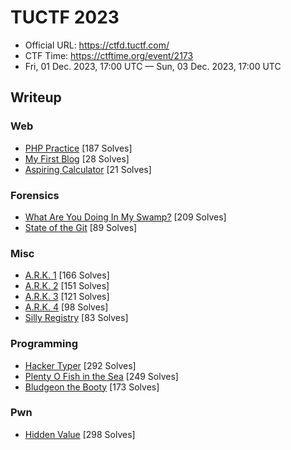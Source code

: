 # TUCTF 2023

- Official URL: <https://ctfd.tuctf.com/>
- CTF Time: <https://ctftime.org/event/2173>
- Fri, 01 Dec. 2023, 17:00 UTC — Sun, 03 Dec. 2023, 17:00 UTC

## Writeup

### Web

- [PHP Practice](Web/PHP_Practice/index.md) [187 Solves]
- [My First Blog](Web/My_First_Blog/index.md) [28 Solves]
- [Aspiring Calculator](Web/Aspiring_Calculator/index.md) [21 Solves]

### Forensics

- [What Are You Doing In My Swamp?](Forensics/What_Are_You_Doing_In_My_Swamp/index.md) [209 Solves]
- [State of the Git](Forensics/State_of_the_Git/index.md) [89 Solves]

### Misc

- [A.R.K. 1](Misc/A.R.K._1/index.md) [166 Solves]
- [A.R.K. 2](Misc/A.R.K._2/index.md) [151 Solves]
- [A.R.K. 3](Misc/A.R.K._3/index.md) [121 Solves]
- [A.R.K. 4](Misc/A.R.K._4/index.md) [98 Solves]
- [Silly Registry](Misc/Silly_Registry/index.md) [83 Solves]

### Programming

- [Hacker Typer](Programming/Hacker_Typer/index.md) [292 Solves]
- [Plenty O Fish in the Sea](Programming/Plenty_O_Fish_in_the_Sea/index.md) [249 Solves]
- [Bludgeon the Booty](Programming/Bludgeon_the_Booty/index.md) [173 Solves]

### Pwn

- [Hidden Value](Pwn/Hidden_Value/index.md) [298 Solves]
